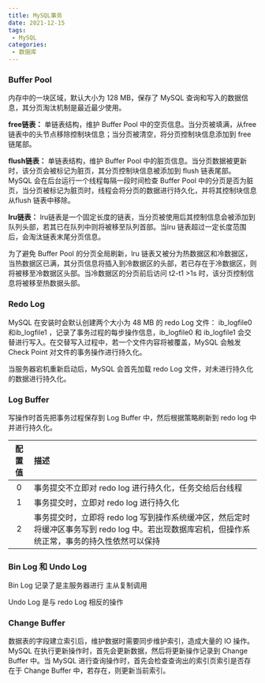 ```yaml
---
title: MySQL事务
date: 2021-12-15
tags:
 - MySQL
categories:
 - 数据库
---
```


### Buffer Pool

内存中的一块区域，默认大小为 128 MB，保存了 MySQL 查询和写入的数据信息，其分页淘汰机制是最近最少使用。

**free链表：** 单链表结构，维护 Buffer Pool 中的空页信息。当分页被填满，从free链表中的头节点移除控制块信息；当分页被清空，将分页控制块信息添加到 free 链尾部。

**flush链表：** 单链表结构，维护 Buffer Pool 中的脏页信息。当分页数据被更新时，该分页会被标记为脏页，其分页控制块信息被添加到 flush 链表尾部。MySQL 会在后台运行一个线程每隔一段时间检查 Buffer Pool 中的分页是否为脏页，当分页被标记为脏页时，线程会将分页的数据进行持久化，并将其控制块信息从flush 链表中移除。

**lru链表：** lru链表是一个固定长度的链表，当分页被使用后其控制信息会被添加到队列头部，若其已在队列中则将被移至队列首部。当lru 链表超过一定长度范围后，会淘汰链表末尾分页信息。

为了避免 Buffer Pool 的分页全局刷新，lru 链表又被分为热数据区和冷数据区，当热数据区已满，其分页信息将插入到冷数据区的头部，若已存在于冷数据区，则将被移至冷数据区头部。当冷数据区的分页前后访问 t2-t1 >1s 时，该分页控制信息将被移至热数据头部。



### Redo Log

MySQL 在安装时会默认创建两个大小为 48 MB 的 redo Log 文件： ib_logfile0 和ib_logfile1 ，记录了事务过程的每步操作信息，ib_logfile0 和 ib_logfile1 会交替进行写入。在交替写入过程中，若一个文件内容将被覆盖，MySQL 会触发 Check Point 对文件的事务操作进行持久化。

当服务器宕机重新启动后，MySQL 会首先加载 redo Log 文件，对未进行持久化的数据进行持久化。



### Log Buffer

写操作时首先把事务过程保存到 Log Buffer 中，然后根据策略刷新到 redo log 中并进行持久化。

| 配置值 | 描述                                                         |
| :----: | :----------------------------------------------------------- |
|   0    | 事务提交不立即对 redo log 进行持久化，任务交给后台线程       |
|   1    | 事务提交时，立即对 redo log 进行持久化                       |
|   2    | 事务提交时，立即将 redo log 写到操作系统缓冲区，然后定时将缓冲区事务写到 redo log 中。若出现数据库宕机，但操作系统正常，事务的持久性依然可以保持 |



### Bin Log 和 Undo Log

Bin Log 记录了是主服务器进行 主从复制调用

Undo Log 是与 redo Log 相反的操作



### Change Buffer

数据表的字段建立索引后，维护数据时需要同步维护索引，造成大量的 IO 操作。MySQL 在执行更新操作时，首先会更新数据，然后将更新操作记录到 Change Buffer 中。当 MySQL 进行查询操作时，首先会检查查询出的索引页索引是否存在于 Change Buffer 中，若存在，则更新当前索引。